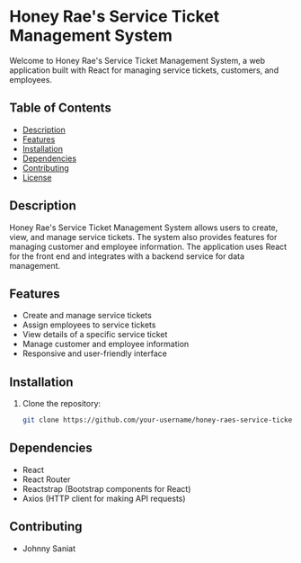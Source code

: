 # Honey Rae's Service Ticket Management System

Welcome to Honey Rae's Service Ticket Management System, a web application built with React for managing service tickets, customers, and employees.

## Table of Contents

- [Description](#description)
- [Features](#features)
- [Installation](#installation)
- [Dependencies](#dependencies)
- [Contributing](#contributing)
- [License](#license)

## Description

Honey Rae's Service Ticket Management System allows users to create, view, and manage service tickets. The system also provides features for managing customer and employee information. The application uses React for the front end and integrates with a backend service for data management.

## Features

- Create and manage service tickets
- Assign employees to service tickets
- View details of a specific service ticket
- Manage customer and employee information
- Responsive and user-friendly interface

## Installation

1. Clone the repository:

   ```bash
   git clone https://github.com/your-username/honey-raes-service-ticket-management.git

## Dependencies

- React
- React Router
- Reactstrap (Bootstrap components for React)
- Axios (HTTP client for making API requests)

## Contributing

- Johnny Saniat
